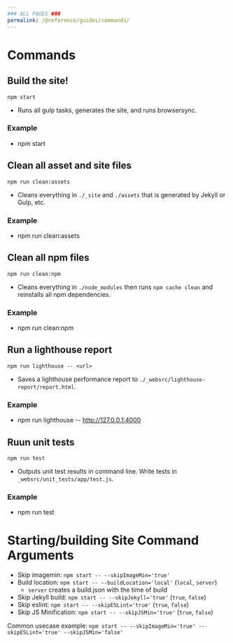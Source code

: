```yaml
---
### ALL PAGES ###
permalink: /@reference/guides/commands/
---
```


# Commands
## Build the site!
`npm start`
* Runs all gulp tasks, generates the site, and runs browsersync.
### Example
* npm start

## Clean all asset and site files
`npm run clean:assets`
* Cleans everything in `./_site` and `./assets` that is generated by Jekyll or Gulp, etc.
### Example
* npm run clean:assets

## Clean all npm files
`npm run clean:npm`
* Cleans everything in `./node_modules` then runs `npm cache clean` and reinstalls all npm dependencies.
### Example
* npm run clean:npm

## Run a lighthouse report
`npm run lighthouse -- <url>`
* Saves a lighthouse performance report to `./_websrc/lighthouse-report/report.html`.
### Example
* npm run lighthouse -- http://127.0.0.1:4000

## Ruun unit tests
`npm run test`
* Outputs unit test results in command line. Write tests in `_websrc/unit_tests/app/test.js`.
### Example
* npm run test

# Starting/building Site Command Arguments
* Skip imagemin: `npm start -- --skipImageMin='true'`
* Build location: `npm start -- --buildLocation='local'` (`local`, `server`)
  * `server` creates a build.json with the time of build
* Skip Jekyll build: `npm start -- --skipJekyll='true'` (`true`, `false`)
* Skip eslint: `npm start -- --skipESLint='true'` (`true`, `false`)
* Skip JS Minification: `npm start -- --skipJSMin='true'` (`true`, `false`)

Common usecase example:
`npm start -- --skipImageMin='true' --skipESLint='true' --skipJSMin='false'`
